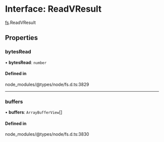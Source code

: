 # Interface: ReadVResult

[fs](../modules/fs.md).ReadVResult

## Properties

### bytesRead

• **bytesRead**: `number`

#### Defined in

node_modules/@types/node/fs.d.ts:3829

___

### buffers

• **buffers**: `ArrayBufferView`[]

#### Defined in

node_modules/@types/node/fs.d.ts:3830
